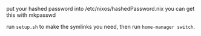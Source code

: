 put your hashed password into /etc/nixos/hashedPassword.nix
you can get this with mkpasswd

run `setup.sh` to make the symlinks you need, then run `home-manager switch`.
